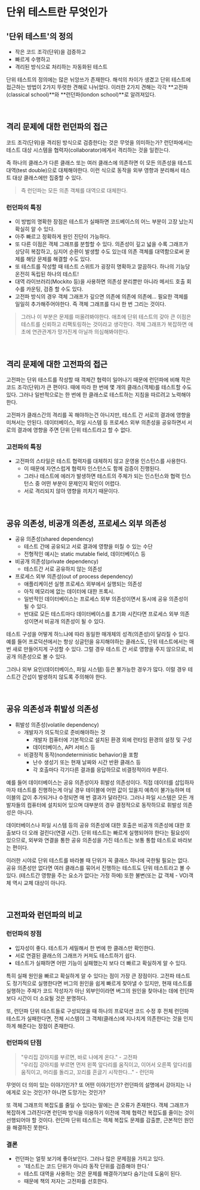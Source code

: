 # 단위 테스트란 무엇인가

## '단위 테스트'의 정의
- 작은 코드 조각(단위)을 검증하고
- 빠르게 수행하고
- 격리된 방식으로 처리하는 자동화된 테스트

단위 테스트의 정의에는 많은 뉘앙쓰가 존재한다. 
해석의 차이가 생겼고 단위 테스트에 접근하는 방법이 2가지 뚜렷한 견해로 나뉘었다.
이러한 2가지 견해는 각각 **고전파(classical school)**와 **런던파(london school)**로 알려져있다.

<br>

## 격리 문제에 대한 런던파의 접근
코드 조각(단위)을 격리된 방식으로 검증한다는 것은 무엇을 의미하는가?
런던파에서는 테스트 대상 시스템을 협력자(collaborator)에게서 격리하는 것을 일컫는다.

즉 하나의 클래스가 다른 클래스 또는 여러 클래스에 의존하면 이 모든 의존성을 테스트 대역(test double)으로 대체해야한다.
이런 식으로 동작을 외부 영향과 분리해서 테스트 대상 클래스에만 집중할 수 있다.

> 즉 런던파는 모든 의존 객체를 대역으로 대체한다.

### 런던파의 특징
- 이 방법의 명확한 장점은 테스트가 실패하면 코드베이스의 어느 부분이 고장 났는지 확실히 알 수 있다.
- 아주 빠르고 정확하게 원인 진단이 가능하다.
- 또 다른 이점은 객체 그래프를 분할할 수 있다. 의존성이 깊고 넓을 수록 그래프가 상당히 복잡하고, 심지어 순환이 발생할 수도 있는데
  의존 객체를 대역함으로써 문제를 해당 문제를 해결할 수도 있다.
- 또 테스트를 작성할 때 테스트 스위트가 굉장히 명확하고 깔끔하다. 하나의 기능당 온전히 독립된 하나의 테스트!
- 대역 라이브러리(Mockito 등)을 사용하면 의존성 분리뿐만 아니라 메서드 호출 회수를 카운팅, 검증 할 수도 있다.
- 고전파 방식의 경우 객체 그래프가 깊으면 의존에 의존에 의존에... 필요한 객체를 일일히 추가해주어야한다. 즉 객체 그래프를 다시 한 번 그리는 것이다.

> 그러나 이 부분은 문제를 떠올려봐야한다. 애초에 단위 테스트의 갖아 큰 이점은 테스트를 신뢰하고 리팩토링하는 것이라고 생각한다.
> 객체 그래프가 복잡하면 애초에 연관관계가 망가진게 아닐까 의심해봐야한다.

<br>

## 격리 문제에 대한 고전파의 접근
고전파는 단위 테스트를 작성할 때 객체간 협력이 일어나기 때문에 런던파에 비해 작은 코드 조각(단위)가 큰 편이다.
때에 따라 한 번에 몇 개의 클래스(객체)를 테스트할 수도 있다. 그러나 일반적으로는 한 번에 한 클래스로 테스트하는 지침을 따르려고 노력해야 한다.

고전파가 클래스간의 격리를 꼭 해야하는건 아니지만, 테스트 간 서로의 결과에 영향을 미쳐서는 안된다.
데이터베이스, 파일 시스템 등 프로세스 외부 의존성을 공유하면서 서로의 결과에 영향을 주면
단위 단위 테스트라고 할 수 없다.

### 고전파의 특징
- 고전파의 스타일은 테스트 협력자를 대체하지 않고 운영용 인스턴스를 사용한다.
    - 이 때문에 자연스럽게 협력자 인스턴스도 함께 검증이 진행된다.
    - 그러나 테스트에 에러가 발생하면 테스트의 주체가 되는 인스턴스와 협력 인스턴스 중 어떤 부분이 문제인지 확인이 어렵다.
    - 서로 격리되지 않아 영향을 끼치기 때문이다.

<br>

## 공유 의존성, 비공개 의존성, 프로세스 외부 의존성
- 공유 의존성(shared dependency)
    - 테스트 간에 공유되고 서로 결과에 영향을 미칠 수 있는 수단
    - 전형적인 예시는 static mutable field, 데이터베이스 등
- 비공개 의존성(private dependency)
    - 테스트간 서로 공유하지 않는 의존성
- 프로세스 외부 의존성(out of process dependency)
    - 애플리케이션 실행 프로세스 외부에서 실행되는 의존성
    - 아직 메모리에 없는 데이터에 대한 프록시.
    - 일반적인 데이터베이스는 프로세스 외부 의존성이면서 동시에 공유 의존성이 될 수 있다.
    - 반대로 모든 테스트마다 데이터베이스를 초기화 시킨다면 프로세스 외부 의존성이면서 비공개 의존성이 될 수 있다.

테스트 구성을 어떻게 하느냐에 따라 동일한 매개체의 성격(의존성)이 달라질 수 있다.
예를 들어 프로덕션에서는 항상 싱글턴을 유지해야하는 클래스도,
단위 테스트에서는 매 번 새로 만들어지게 구성할 수 있다.
그럴 경우 테스트 간 서로 영향을 주지 않으므로, 비공개 의존성으로 볼 수 있다.

그러나 외부 요인(데이터베이스, 파일 시스템) 등은 불가능한 경우가 많다.
이럴 경우 테스트간 간섭이 발생하지 않도록 주의해야 한다.

<br>

## 공유 의존성과 휘발성 의존성
- 휘발성 의존성(volatile dependency)
    - 개발자가 의도적으로 준비해야하는 것
        - 개발자 컴퓨터에 기본적으로 설치된 환경 외에 런타임 환경의 설정 및 구성
        - 데이터베이스, API 서비스 등
    - 비결정적 동작(nondeterministic behavior)을 포함
        - 난수 생성기 또는 현재 날짜와 시간 반환 클래스 등
        - 각 호출마다 각기다른 결과를 응답하므로 비결정적이라 부른다.

예를 들어 데이터베이스는 공유 의존성이자 휘발성 의존성이다. 
직접 데이터를 삽입하자마자 테스트를 진행하는게 아닐 경우 테이블에 어떤 값이 있을지 예측이 불가능하며
테이블의 값이 추가되거나 수정되면 매 번 결과가 달라진다.
그러나 파일 시스템은 모든 개발자들의 컴퓨터에 설치되어 있으며 대부분의 경우 결정적으로 동작하므로 휘발성 의존성은 아니다.

데이터베이스나 파일 시스템 등의 공유 의존성에 대한 호출은 비공개 의존성에 대한 호출보다 더 오래 걸린다(연결 시간).
단위 테스트는 빠르게 실행되어야 한다는 필요성이 있으므로, 외부와 연결을 통한 공유 의존성을 가진 테스트는 보통 
통합 테스트로 바라보는 편이다.

이러한 시야로 단위 테스트를 바라볼 때 단위가 꼭 클래스 하나에 국한될 필요는 없다. 공유 의존성만 없다면 여러 클래스를 묶어서 진행하는 테스트도 단위 테스트라고 볼 수 있다.
(테스트간 영향을 주는 요소가 없다는 가정 하에)
또한 불변(또는 값 객체 - VO)객체 역시 교체 대상이 아니다.

<br>

## 고전파와 런던파의 비교
### 런던파의 장점
- 입자성이 좋다. 테스트가 세밀해서 한 번에 한 클래스만 확인한다.
- 서로 연결된 클래스의 그래프가 커져도 테스트하기 쉽다.
- 테스트가 실패하면 어떤 기능이 실패했는지 보다 더 빠르고 확실하게 알 수 있다.

특히 실패 원인을 빠르고 확실하게 알 수 있다는 점이 가장 큰 장점이다.
고전파 테스트도 정기적으로 실행한다면 버그의 원인을 쉽게 빠르게 찾아낼 수 있지만,
현재 테스트를 실행하는 주체가 코드 작성자가 아닌 외부인이라면
버그의 원인을 찾아내는 데에 런던파보다 시간이 더 소요될 것은 분명하다.

또, 런던파 단위 테스트들로 구성되었을 때 하나의 프로덕션 코드 수정 후 
전체 런던파 테스트가 실패한다면, 전체 시스템이 그 객체(클래스)에 지나치게 의존한다는 것을
인지하게 해준다는 장점이 존재한다.

### 런던파의 단점
> "우리집 강아지를 부르면, 바로 나에게 온다." - 고전파  
> "우리집 강아지를 부르면 먼저 왼쪽 앞다리를 움직이고, 이어서 오른쪽 앞다리를 움직이고, 머리를 돌리고, 꼬리를 흔글기 시작한다..." - 런던파

무엇이 더 의미 있는 이야기인가? 또 어떤 이야기인가?
런던파의 설명에서 강아지는 나에게로 오는 것인가? 아니면 도망가는 것인가?

또 객체 그래프의 복잡도를 줄일 수 있다는 말에는 큰 오류가 존재한다.
객체 그래프가 복잡하게 그려진다면 런던파 방식을 이용하기 이전에
객체 협력간 복잡도를 줄이는 것이 선행되어야 할 것이다.
런던파 단위 테스트는 객체 복잡도 문제를 감출뿐, 근본적인 원인을 해결하진 못한다.

### 결론
- 런던파는 얼핏 보기에 좋아보인다. 그러나 많은 문제점을 가지고 있다.
    - '테스트는 코드 단위가 아니라 동작 단위를 검증해야 한다.'
    - 테스트 대역을 사용하는 것은 문제를 해결하기보다 숨기는데 도움이 된다.
    - 때문에 책의 저자는 고전파를 선호한다.
